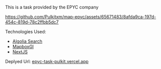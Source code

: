 This is a task provided by the EPYC company

https://github.com/Pulkitxm/map-epyc/assets/65671483/8afda9ca-197d-454c-819d-78c2ffbb5dc7

Technologies Used:
- [Algolia Search](https://www.algolia.com/)
- [MapboxGl](https://mapbox.com)
- [NextJS](https://nextjs.org/)

Deplyed Url: [epyc-task-pulkit.vercel.app](https://epyc-task-pulkit.vercel.app/)
